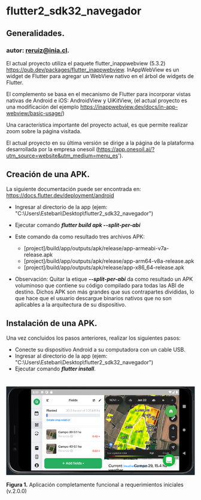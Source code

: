 # flutter2_sdk32_navegador

## Generalidades.

### autor: reruiz@inia.cl.

El actual proyecto utiliza el paquete flutter_inappwebview (5.3.2)
https://pub.dev/packages/flutter_inappwebview. InAppWebView es un widget de Flutter para agregar un WebView nativo en el árbol de widgets de Flutter.

El complemento se basa en el mecanismo de Flutter para incorporar vistas nativas de Android e iOS: AndroidView y UiKitView, (el actual proyecto es una modificación del ejemplo https://inappwebview.dev/docs/in-app-webview/basic-usage/)

Una característica importante del proyecto actual, es que permite realizar zoom sobre la página visitada.

El actual proyecto en su última versión se dirige a la página de la plataforma desarrollada por la empresa onesoil (https://app.onesoil.ai/?utm_source=website&utm_medium=menu_es').


## Creación de una APK.

La siguiente documentación puede ser encontrada en: https://docs.flutter.dev/deployment/android

* Ingresar al directorio de la app (ejem: "C:\Users\Esteban\Desktop\flutter2_sdk32_navegador")
* Ejecutar comando ***flutter build apk --split-per-abi***
* Este comando da como resultado tres archivos APK:
    - [project]/build/app/outputs/apk/release/app-armeabi-v7a-release.apk
    - [project]/build/app/outputs/apk/release/app-arm64-v8a-release.apk
    - [project]/build/app/outputs/apk/release/app-x86_64-release.apk

* Observación: Quitar la etique ***--split-per-abi*** da como resultado un APK voluminoso que contiene su código compilado para todas las ABI de destino. Dichos APK son más grandes que sus contrapartes divididas, lo que hace que el usuario descargue binarios nativos que no son aplicables a la arquitectura de su dispositivo.

## Instalación de una APK.

Una vez concluidos los pasos anteriores, realizar los siguientes pasos:

* Conecte su dispositivo Android a su computadora con un cable USB.
* Ingresar al directorio de la app (ejem: "C:\Users\Esteban\Desktop\flutter2_sdk32_navegador")
* Ejecutar comando ***flutter install***.


#

![Diseño Básico](assets/app2.png)

**Figura 1.** Aplicación completamente funcional a requerimientos iniciales (v.2.0.0)
